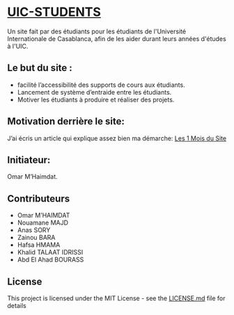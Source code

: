 # [UIC-STUDENTS](http://uic-students.ml)
Un site fait par des étudiants pour les étudiants de l'Université Internationale de Casablanca, afin de les aider durant leurs années d'études à l'UIC.

## Le but du site :

* facilité l’accessibilité des supports de cours aux étudiants.
* Lancement de système d’entraide entre les étudiants.
* Motiver les étudiants à produire et réaliser des projets.

## Motivation derrière le site:
J’ai écris un article qui explique assez bien ma démarche:
[Les 1 Mois du Site](http://uic-students.ml/les_un_mois_du_site.html)

## Initiateur:
Omar M’Haimdat.

## Contributeurs
* Omar M’HAIMDAT
* Nouamane MAJD
* Anas SORY
* Zainou BARA
* Hafsa HMAMA
* Khalid TALAAT IDRISSI
* Abd El Ahad BOURASS

## License
This project is licensed under the MIT License - see the [LICENSE.md](https://github.com/omarmhaimdat/uicstudents/blob/master/LICENSE) file for details

